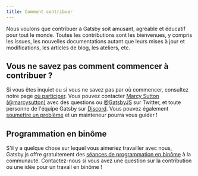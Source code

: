 ```yaml
---
title: Comment contribuer
---
```


Nous voulons que contribuer à Gatsby soit amusant, agréable et éducatif pour tout le monde. Toutes les contributions sont les bienvenues, y compris les issues, les nouvelles documentations autant que leurs mises à jour et modifications, les articles de blog, les ateliers, etc.

## Vous ne savez pas comment commencer à contribuer ?

Si vous êtes inquiet ou si vous ne savez pas par où commencer, consultez notre page [où participer](/contributing/where-to-participate/). Vous pouvez contacter [Marcy Sutton (@marcysutton)](https://twitter.com/marcysutton) avec des questions ou [@GatsbyJS](https://twitter.com/gatsbyjs) sur Twitter, et toute personne de l'équipe Gatsby sur [Discord](https://gatsby.dev/discord). Vous pouvez également [soumettre un problème](/contributing/how-to-file-an-issue/) et un mainteneur pourra vous guider !

## Programmation en binôme

S'il y a quelque chose sur lequel vous aimeriez travailler avec nous, Gatsby.js offre gratuitement des [séances de programmation en binôme](/contributing/pair-programming/) à la communauté. Contactez-nous si vous avez une question sur la contribution ou une idée pour un travail en binôme !

<GuideList slug={props.slug} />

